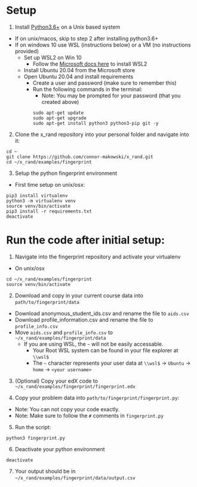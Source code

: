 # Setup
1. Install [Python3.6+](https://www.python.org/downloads/) on a Unix based system
  - If on unix/macos, skip to step 2 after installing python3.6+
  - If on windows 10 use WSL (instructions below) or a VM (no instructions provided)
    - Set up WSL2 on Win 10
      - Follow the [Microsoft docs here](https://docs.microsoft.com/en-us/windows/wsl/install-win10) to install WSL2
    - Install Ubuntu 20.04 from the Microsoft store
    - Open Ubuntu 20.04 and install requirements
      - Create a user and password (make sure to remember this)
      - Run the following commands in the terminal:
        - Note: You may be prompted for your password (that you created above)
        ```
        sudo apt-get update
        sudo apt-get upgrade
        sudo apt-get install python3 python3-pip git -y
        ```

2. Clone the x_rand repository into your personal folder and navigate into it:
  ```
  cd ~
  git clone https://github.com/connor-makowski/x_rand.git
  cd ~/x_rand/examples/fingerprint
  ```

3. Setup the python fingerprint environment
  - First time setup on unix/osx:
  ```
  pip3 install virtualenv
  python3 -m virtualenv venv
  source venv/bin/activate
  pip3 install -r requirements.txt
  deactivate
  ```

# Run the code after initial setup:
1. Navigate into the fingerprint repository and activate your virtualenv
  - On unix/osx
  ```
  cd ~/x_rand/examples/fingerprint
  source venv/bin/activate
  ```

2. Download and copy in your current course data into `path/to/fingerprint/data`
  - Download anonymous_student_ids.csv and rename the file to `aids.csv`
  - Download profile_information.csv and rename the file to `profile_info.csv`
  - Move `aids.csv` and `profile_info.csv` to `~/x_rand/examples/fingerprint/data`
    - If you are using WSL, the `~` will not be easily accessable.
      - Your Root WSL system can be found in your file explorer at `\\wsl$`
      - The `~` character represents your user data at `\\wsl$` -> `Ubuntu` -> `home` -> `<your username>`

3. (Optional) Copy your edX code to `~/x_rand/examples/fingerprint/fingerprint.edx`

4. Copy your problem data into `path/to/fingerprint/fingerprint.py`:
  - Note: You can not copy your code exactly.
  - Note: Make sure to follow the `#` comments in `fingerprint.py`

5. Run the script:
  ```
  python3 fingerprint.py
  ```

6. Deactivate your python environment
  ```
  deactivate
  ```

7. Your output should be in `~/x_rand/examples/fingerprint/data/output.csv`

